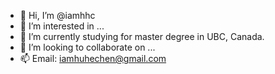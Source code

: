 - 👋 Hi, I’m @iamhhc
- 👀 I’m interested in ...
- 🌱 I’m currently studying for master degree in UBC, Canada.
- 💞️ I’m looking to collaborate on ...
- 📫 Email: iamhuhechen@gmail.com

<!---
iamhhc/iamhhc is a ✨ special ✨ repository because its `README.md` (this file) appears on your GitHub profile.
You can click the Preview link to take a look at your changes.
--->
